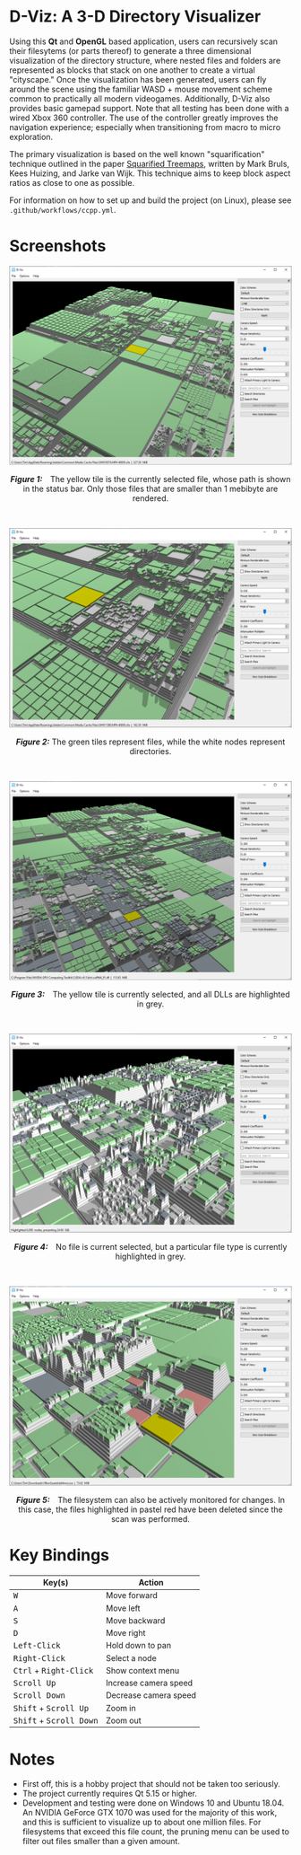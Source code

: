 # **D-Viz: A 3-D Directory Visualizer**

Using this **Qt** and **OpenGL** based application, users can recursively scan their filesytems (or parts thereof) to generate a three dimensional visualization of the directory structure, where nested files and folders are represented as blocks that stack on one another to create a virtual "cityscape." Once the visualization has been generated, users can fly around the scene using the familiar WASD + mouse movement scheme common to practically all modern videogames. Additionally, D-Viz also provides basic gamepad support. Note that all testing has been done with a wired Xbox 360 controller. The use of the controller greatly improves the navigation experience; especially when transitioning from macro to micro exploration.

The primary visualization is based on the well known "squarification" technique outlined in the paper [Squarified Treemaps](https://www.win.tue.nl/~vanwijk/stm.pdf), written by Mark Bruls, Kees Huizing, and Jarke van Wijk. This technique aims to keep block aspect ratios as close to one as possible.

For information on how to set up and build the project (on Linux), please see `.github/workflows/ccpp.yml`.

# Screenshots

![Example 1](/Screenshots/2020/D-Viz-1.png)
<p align="center">
    <em style="font-weight:bold; margin-right:10px;">Figure 1:</em>
    The yellow tile is the currently selected file, whose path is shown in the status bar. Only those files that are smaller than 1 mebibyte are rendered.
</p>
<br/>

![Example 2](/Screenshots/2020/D-Viz-2.png)
<p align="center">
    <em style="font-weight:bold">Figure 2:</em>
    The green tiles represent files, while the white nodes represent directories.
</p>
<br/>

![Example 3](/Screenshots/2020/D-Viz-3.png)
<p align="center">
    <em style="font-weight:bold; margin-right:10px;">Figure 3:</em>
    The yellow tile is currently selected, and all DLLs are highlighted in grey.
</p>
<br/>

![Example 4](/Screenshots/2020/D-Viz-4.png)
<p align="center">
    <em style="font-weight:bold; margin-right:10px;">Figure 4:</em>
    No file is current selected, but a particular file type is currently highlighted in grey.
</p>
<br/>

![Example 4](/Screenshots/2020/D-Viz-5.png)
<p align="center">
    <em style="font-weight:bold; margin-right:10px;">Figure 5:</em>
    The filesystem can also be actively monitored for changes. In this case, the files highlighted in pastel red have been deleted since the scan was performed.
</p>

# Key Bindings

| Key(s)                                     | Action                   |
|--------------------------------------------|--------------------------|
| <kbd>W</kbd>                               | Move forward             |
| <kbd>A</kbd>                               | Move left                |
| <kbd>S</kbd>                               | Move backward            |
| <kbd>D</kbd>                               | Move right               |
| <kbd>Left-Click</kbd>                      | Hold down to pan         |
| <kbd>Right-Click</kbd>                     | Select a node            |
| <kbd>Ctrl</kbd> + <kbd>Right-Click</kbd>   | Show context menu        |
| <kbd>Scroll Up</kbd>                       | Increase camera speed    |
| <kbd>Scroll Down</kbd>                     | Decrease camera speed    |
| <kbd>Shift</kbd> + <kbd>Scroll Up</kbd>    | Zoom in                  |
| <kbd>Shift</kbd> + <kbd>Scroll Down</kbd>  | Zoom out                 |

# Notes

* First off, this is a hobby project that should not be taken too seriously.
* The project currently requires Qt 5.15 or higher.
* Development and testing were done on Windows 10 and Ubuntu 18.04. An NVIDIA GeForce GTX 1070 was used for the majority of this work, and this is sufficient to visualize up to about one million files. For filesystems that exceed this file count, the pruning menu can be used to filter out files smaller than a given amount.

